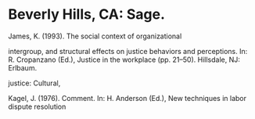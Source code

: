 # Beverly Hills, CA: Sage.

James, K. (1993). The social context of organizational

intergroup, and structural effects on justice behaviors and perceptions. In: R. Cropanzano (Ed.), Justice in the workplace (pp. 21–50). Hillsdale, NJ: Erlbaum.

justice: Cultural,

Kagel, J. (1976). Comment. In: H. Anderson (Ed.), New techniques in labor dispute resolution